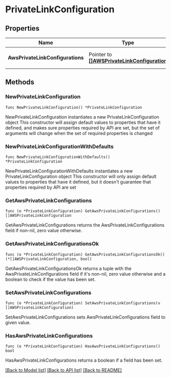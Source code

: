 # PrivateLinkConfiguration

## Properties

Name | Type | Description | Notes
------------ | ------------- | ------------- | -------------
**AwsPrivateLinkConfigurations** | Pointer to [**[]AWSPrivateLinkConfiguration**](AWSPrivateLinkConfiguration.md) | The list of private link configurations | [optional] 

## Methods

### NewPrivateLinkConfiguration

`func NewPrivateLinkConfiguration() *PrivateLinkConfiguration`

NewPrivateLinkConfiguration instantiates a new PrivateLinkConfiguration object
This constructor will assign default values to properties that have it defined,
and makes sure properties required by API are set, but the set of arguments
will change when the set of required properties is changed

### NewPrivateLinkConfigurationWithDefaults

`func NewPrivateLinkConfigurationWithDefaults() *PrivateLinkConfiguration`

NewPrivateLinkConfigurationWithDefaults instantiates a new PrivateLinkConfiguration object
This constructor will only assign default values to properties that have it defined,
but it doesn't guarantee that properties required by API are set

### GetAwsPrivateLinkConfigurations

`func (o *PrivateLinkConfiguration) GetAwsPrivateLinkConfigurations() []AWSPrivateLinkConfiguration`

GetAwsPrivateLinkConfigurations returns the AwsPrivateLinkConfigurations field if non-nil, zero value otherwise.

### GetAwsPrivateLinkConfigurationsOk

`func (o *PrivateLinkConfiguration) GetAwsPrivateLinkConfigurationsOk() (*[]AWSPrivateLinkConfiguration, bool)`

GetAwsPrivateLinkConfigurationsOk returns a tuple with the AwsPrivateLinkConfigurations field if it's non-nil, zero value otherwise
and a boolean to check if the value has been set.

### SetAwsPrivateLinkConfigurations

`func (o *PrivateLinkConfiguration) SetAwsPrivateLinkConfigurations(v []AWSPrivateLinkConfiguration)`

SetAwsPrivateLinkConfigurations sets AwsPrivateLinkConfigurations field to given value.

### HasAwsPrivateLinkConfigurations

`func (o *PrivateLinkConfiguration) HasAwsPrivateLinkConfigurations() bool`

HasAwsPrivateLinkConfigurations returns a boolean if a field has been set.


[[Back to Model list]](../README.md#documentation-for-models) [[Back to API list]](../README.md#documentation-for-api-endpoints) [[Back to README]](../README.md)


